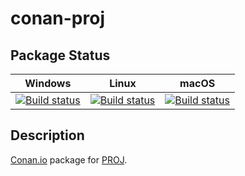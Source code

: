 # conan-proj

## Package Status

| Windows | Linux | macOS |
|:-------:|:-----:|:-----:|
|[![Build status](https://ci.appveyor.com/api/projects/status/oktmpj60rblhh121/branch/testing%2F6.3.0?svg=true)](https://ci.appveyor.com/project/SpaceIm/conan-proj)|[![Build status](https://github.com/SpaceIm/conan-proj/workflows/.github/workflows/linux.yml/badge.svg?branch=testing%2F6.3.0)](https://github.com/SpaceIm/conan-proj/actions/workflows/linux.yml?query=branch%3Atesting%2F6.3.0)|[![Build status](https://github.com/SpaceIm/conan-proj/workflows/.github/workflows/macos.yml/badge.svg?branch=testing%2F6.3.0)](https://github.com/SpaceIm/conan-proj/actions/workflows/macos.yml?query=branch%3Atesting%2F6.3.0)|

## Description

[Conan.io](https://conan.io) package for [PROJ](https://proj.org).
